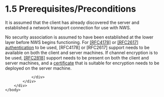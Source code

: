 <html dir="LTR" xmlns:mshelp="http://msdn.microsoft.com/mshelp" xmlns:ddue="http://ddue.schemas.microsoft.com/authoring/2003/5" xmlns:xlink="http://www.w3.org/1999/xlink" xmlns:tool="http://www.microsoft.com/tooltip">
    <head>
        <meta http-equiv="Content-Type" content="text/html; CHARSET=utf-8"></meta>
        <meta name="save" content="history"></meta>
        <title>1.5 Prerequisites/Preconditions</title>
        <xml>
            <mshelp:toctitle title="1.5 Prerequisites/Preconditions"></mshelp:toctitle>
            <mshelp:rltitle title="[MS-SSNWS]: Prerequisites/Preconditions"></mshelp:rltitle>
            <mshelp:keyword index="A" term="a934aa49-ca9a-46bc-8cb9-edca2c0d1c93"></mshelp:keyword>
            <mshelp:attr name="DCSext.ContentType" value="open specification"></mshelp:attr>
            <mshelp:attr name="AssetID" value="a934aa49-ca9a-46bc-8cb9-edca2c0d1c93"></mshelp:attr>
            <mshelp:attr name="TopicType" value="kbRef"></mshelp:attr>
            <mshelp:attr name="DCSext.Title" value="[MS-SSNWS]: Prerequisites/Preconditions" />
        </xml>
    </head>
    <body>
        <div id="header">
            <h1 class="heading">1.5 Prerequisites/Preconditions</h1>
        </div>
        <div id="mainSection">
            <div id="mainBody">
                <div id="allHistory" class="saveHistory"></div>
                <div id="sectionSection0" class="section" name="collapseableSection">
                    

<p>It is assumed that the client has already discovered the
server and established a network transport connection for use with NWS.</p>

<p>No security association is assumed to have been established
at the lower layer before NWS begins functioning. For <a href="https://go.microsoft.com/fwlink/?LinkId=90461">[RFC4178]</a> or <a href="https://go.microsoft.com/fwlink/?LinkId=90373">[RFC2617]</a> <a href="4baedaec-b5a7-4176-be88-e1cec659ab8c.md#gt_8e961bf0-95ba-4f58-9034-b67ccb27f317">authentication</a> to be used,
[RFC4178] or [RFC2617] support needs to be available on both the client and
server machines. If channel encryption is to be used, <a href="https://go.microsoft.com/fwlink/?LinkId=90383">[RFC2818]</a> support
needs to be present on both the client and server machines, and a <a href="4baedaec-b5a7-4176-be88-e1cec659ab8c.md#gt_7a0f4b71-23ba-434f-b781-28053ed64879">certificate</a> that is
suitable for encryption needs to be deployed on the server machine.</p>


                </div>
            </div>
        </div>
    </body>
</html>